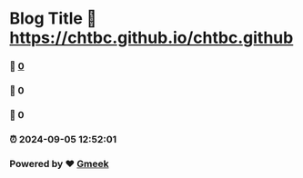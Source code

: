 # Blog Title :link: https://chtbc.github.io/chtbc.github 
### :page_facing_up: [0](https://chtbc.github.io/chtbc.github/tag.html) 
### :speech_balloon: 0 
### :hibiscus: 0 
### :alarm_clock: 2024-09-05 12:52:01 
### Powered by :heart: [Gmeek](https://github.com/Meekdai/Gmeek)
